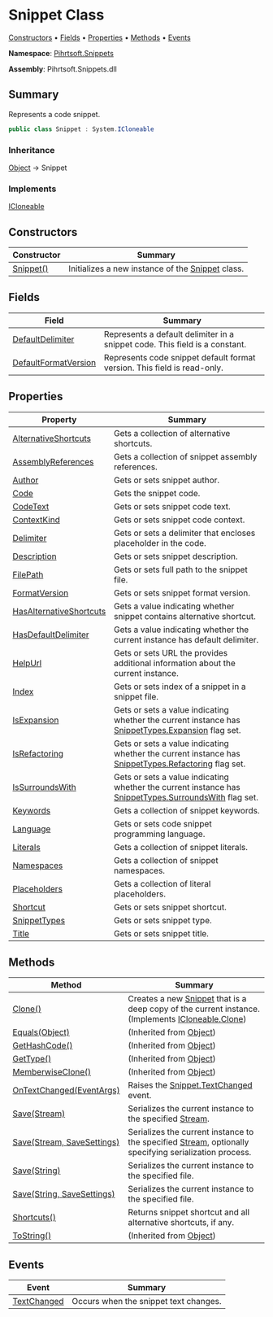 # Snippet Class

[Constructors](#constructors) &#x2022; [Fields](#fields) &#x2022; [Properties](#properties) &#x2022; [Methods](#methods) &#x2022; [Events](#events)

**Namespace**: [Pihrtsoft.Snippets](../README.md)

**Assembly**: Pihrtsoft\.Snippets\.dll

## Summary

Represents a code snippet\.

```csharp
public class Snippet : System.ICloneable
```

### Inheritance

[Object](https://docs.microsoft.com/en-us/dotnet/api/system.object) &#x2192; Snippet

### Implements

[ICloneable](https://docs.microsoft.com/en-us/dotnet/api/system.icloneable)

## Constructors

| Constructor | Summary |
| ----------- | ------- |
| [Snippet()](-ctor/README.md) | Initializes a new instance of the [Snippet](./README.md) class\. |

## Fields

| Field | Summary |
| ----- | ------- |
| [DefaultDelimiter](DefaultDelimiter/README.md) | Represents a default delimiter in a snippet code\. This field is a constant\. |
| [DefaultFormatVersion](DefaultFormatVersion/README.md) | Represents code snippet default format version\. This field is read\-only\. |

## Properties

| Property | Summary |
| -------- | ------- |
| [AlternativeShortcuts](AlternativeShortcuts/README.md) | Gets a collection of alternative shortcuts\. |
| [AssemblyReferences](AssemblyReferences/README.md) | Gets a collection of snippet assembly references\. |
| [Author](Author/README.md) | Gets or sets snippet author\. |
| [Code](Code/README.md) | Gets the snippet code\. |
| [CodeText](CodeText/README.md) | Gets or sets snippet code text\. |
| [ContextKind](ContextKind/README.md) | Gets or sets snippet code context\. |
| [Delimiter](Delimiter/README.md) | Gets or sets a delimiter that encloses placeholder in the code\. |
| [Description](Description/README.md) | Gets or sets snippet description\. |
| [FilePath](FilePath/README.md) | Gets or sets full path to the snippet file\. |
| [FormatVersion](FormatVersion/README.md) | Gets or sets snippet format version\. |
| [HasAlternativeShortcuts](HasAlternativeShortcuts/README.md) | Gets a value indicating whether snippet contains alternative shortcut\. |
| [HasDefaultDelimiter](HasDefaultDelimiter/README.md) | Gets a value indicating whether the current instance has default delimiter\. |
| [HelpUrl](HelpUrl/README.md) | Gets or sets URL the provides additional information about the current instance\. |
| [Index](Index/README.md) | Gets or sets index of a snippet in a snippet file\. |
| [IsExpansion](IsExpansion/README.md) | Gets or sets a value indicating whether the current instance has [SnippetTypes.Expansion](../SnippetTypes/Expansion/README.md) flag set\. |
| [IsRefactoring](IsRefactoring/README.md) | Gets or sets a value indicating whether the current instance has [SnippetTypes.Refactoring](../SnippetTypes/Refactoring/README.md) flag set\. |
| [IsSurroundsWith](IsSurroundsWith/README.md) | Gets or sets a value indicating whether the current instance has [SnippetTypes.SurroundsWith](../SnippetTypes/SurroundsWith/README.md) flag set\. |
| [Keywords](Keywords/README.md) | Gets a collection of snippet keywords\. |
| [Language](Language/README.md) | Gets or sets code snippet programming language\. |
| [Literals](Literals/README.md) | Gets a collection of snippet literals\. |
| [Namespaces](Namespaces/README.md) | Gets a collection of snippet namespaces\. |
| [Placeholders](Placeholders/README.md) | Gets a collection of literal placeholders\. |
| [Shortcut](Shortcut/README.md) | Gets or sets snippet shortcut\. |
| [SnippetTypes](SnippetTypes/README.md) | Gets or sets snippet type\. |
| [Title](Title/README.md) | Gets or sets snippet title\. |

## Methods

| Method | Summary |
| ------ | ------- |
| [Clone()](Clone/README.md) | Creates a new [Snippet](./README.md) that is a deep copy of the current instance\. \(Implements [ICloneable.Clone](https://docs.microsoft.com/en-us/dotnet/api/system.icloneable.clone)\) |
| [Equals(Object)](https://docs.microsoft.com/en-us/dotnet/api/system.object.equals) |  \(Inherited from [Object](https://docs.microsoft.com/en-us/dotnet/api/system.object)\) |
| [GetHashCode()](https://docs.microsoft.com/en-us/dotnet/api/system.object.gethashcode) |  \(Inherited from [Object](https://docs.microsoft.com/en-us/dotnet/api/system.object)\) |
| [GetType()](https://docs.microsoft.com/en-us/dotnet/api/system.object.gettype) |  \(Inherited from [Object](https://docs.microsoft.com/en-us/dotnet/api/system.object)\) |
| [MemberwiseClone()](https://docs.microsoft.com/en-us/dotnet/api/system.object.memberwiseclone) |  \(Inherited from [Object](https://docs.microsoft.com/en-us/dotnet/api/system.object)\) |
| [OnTextChanged(EventArgs)](OnTextChanged/README.md) | Raises the [Snippet.TextChanged](TextChanged/README.md) event\. |
| [Save(Stream)](Save/README.md#Pihrtsoft_Snippets_Snippet_Save_System_IO_Stream_) | Serializes the current instance to the specified [Stream](https://docs.microsoft.com/en-us/dotnet/api/system.io.stream)\. |
| [Save(Stream, SaveSettings)](Save/README.md#Pihrtsoft_Snippets_Snippet_Save_System_IO_Stream_Pihrtsoft_Snippets_SaveSettings_) | Serializes the current instance to the specified [Stream](https://docs.microsoft.com/en-us/dotnet/api/system.io.stream), optionally specifying serialization process\. |
| [Save(String)](Save/README.md#Pihrtsoft_Snippets_Snippet_Save_System_String_) | Serializes the current instance to the specified file\. |
| [Save(String, SaveSettings)](Save/README.md#Pihrtsoft_Snippets_Snippet_Save_System_String_Pihrtsoft_Snippets_SaveSettings_) | Serializes the current instance to the specified file\. |
| [Shortcuts()](Shortcuts/README.md) | Returns snippet shortcut and all alternative shortcuts, if any\. |
| [ToString()](https://docs.microsoft.com/en-us/dotnet/api/system.object.tostring) |  \(Inherited from [Object](https://docs.microsoft.com/en-us/dotnet/api/system.object)\) |

## Events

| Event | Summary |
| ----- | ------- |
| [TextChanged](TextChanged/README.md) | Occurs when the snippet text changes\. |

